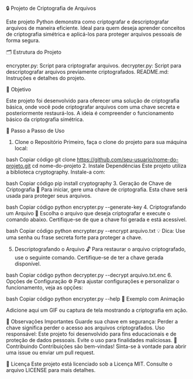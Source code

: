 🔒 Projeto de Criptografia de Arquivos

Este projeto Python demonstra como criptografar e descriptografar arquivos de maneira eficiente. Ideal para quem deseja aprender conceitos de criptografia simétrica e aplicá-los para proteger arquivos pessoais de forma segura.

🗂 Estrutura do Projeto

encrypter.py: Script para criptografar arquivos.
decrypter.py: Script para descriptografar arquivos previamente criptografados.
README.md: Instruções e detalhes do projeto.

🎯 Objetivo

Este projeto foi desenvolvido para oferecer uma solução de criptografia básica, onde você pode criptografar arquivos com uma chave secreta e posteriormente restaurá-los. A ideia é compreender o funcionamento básico da criptografia simétrica.

🚀 Passo a Passo de Uso

1. Clone o Repositório
Primeiro, faça o clone do projeto para sua máquina local:

bash
Copiar código
git clone https://github.com/seu-usuario/nome-do-projeto.git
cd nome-do-projeto
2. Instale Dependências
Este projeto utiliza a biblioteca cryptography. Instale-a com:

bash
Copiar código
pip install cryptography
3. Geração de Chave de Criptografia 🔑
Para iniciar, gere uma chave de criptografia. Esta chave será usada para proteger seus arquivos.

bash
Copiar código
python encrypter.py --generate-key
4. Criptografando um Arquivo 🔐
Escolha o arquivo que deseja criptografar e execute o comando abaixo. Certifique-se de que a chave foi gerada e está acessível.

bash
Copiar código
python encrypter.py --encrypt arquivo.txt
💡 Dica: Use uma senha ou frase secreta forte para proteger a chave.

5. Descriptografando o Arquivo 🔓
Para restaurar o arquivo criptografado, use o seguinte comando. Certifique-se de ter a chave gerada disponível.

bash
Copiar código
python decrypter.py --decrypt arquivo.txt.enc
6. Opções de Configuração ⚙️
Para ajustar configurações e personalizar o funcionamento, veja as opções:

bash
Copiar código
python encrypter.py --help
🌈 Exemplo com Animação

Adicione aqui um GIF ou captura de tela mostrando a criptografia em ação.

📝 Observações Importantes
Guarde sua chave em segurança: Perder a chave significa perder o acesso aos arquivos criptografados.
Uso responsável: Este projeto foi desenvolvido para fins educacionais e de proteção de dados pessoais. Evite o uso para finalidades maliciosas.
🤝 Contribuindo
Contribuições são bem-vindas! Sinta-se à vontade para abrir uma issue ou enviar um pull request.

📄 Licença
Este projeto está licenciado sob a Licença MIT. Consulte o arquivo LICENSE para mais detalhes.

